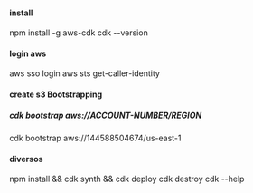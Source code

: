 #### install
npm install -g aws-cdk
cdk --version

#### login aws
aws sso login
aws sts get-caller-identity

#### create s3 Bootstrapping
##### cdk bootstrap aws://ACCOUNT-NUMBER/REGION
cdk bootstrap aws://144588504674/us-east-1

#### diversos
npm install && cdk synth && cdk deploy
cdk destroy
cdk --help
